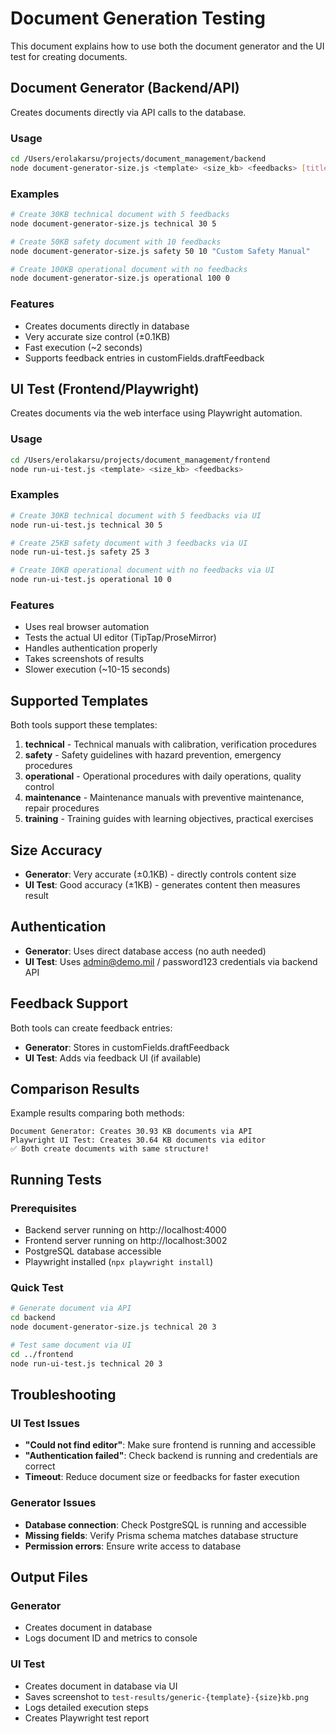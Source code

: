 # Document Generation Testing

This document explains how to use both the document generator and the UI test for creating documents.

## Document Generator (Backend/API)

Creates documents directly via API calls to the database.

### Usage
```bash
cd /Users/erolakarsu/projects/document_management/backend
node document-generator-size.js <template> <size_kb> <feedbacks> [title]
```

### Examples
```bash
# Create 30KB technical document with 5 feedbacks
node document-generator-size.js technical 30 5

# Create 50KB safety document with 10 feedbacks
node document-generator-size.js safety 50 10 "Custom Safety Manual"

# Create 100KB operational document with no feedbacks
node document-generator-size.js operational 100 0
```

### Features
- Creates documents directly in database
- Very accurate size control (±0.1KB)
- Fast execution (~2 seconds)
- Supports feedback entries in customFields.draftFeedback

## UI Test (Frontend/Playwright)

Creates documents via the web interface using Playwright automation.

### Usage
```bash
cd /Users/erolakarsu/projects/document_management/frontend
node run-ui-test.js <template> <size_kb> <feedbacks>
```

### Examples
```bash
# Create 30KB technical document with 5 feedbacks via UI
node run-ui-test.js technical 30 5

# Create 25KB safety document with 3 feedbacks via UI
node run-ui-test.js safety 25 3

# Create 10KB operational document with no feedbacks via UI
node run-ui-test.js operational 10 0
```

### Features
- Uses real browser automation
- Tests the actual UI editor (TipTap/ProseMirror)
- Handles authentication properly
- Takes screenshots of results
- Slower execution (~10-15 seconds)

## Supported Templates

Both tools support these templates:

1. **technical** - Technical manuals with calibration, verification procedures
2. **safety** - Safety guidelines with hazard prevention, emergency procedures  
3. **operational** - Operational procedures with daily operations, quality control
4. **maintenance** - Maintenance manuals with preventive maintenance, repair procedures
5. **training** - Training guides with learning objectives, practical exercises

## Size Accuracy

- **Generator**: Very accurate (±0.1KB) - directly controls content size
- **UI Test**: Good accuracy (±1KB) - generates content then measures result

## Authentication

- **Generator**: Uses direct database access (no auth needed)
- **UI Test**: Uses admin@demo.mil / password123 credentials via backend API

## Feedback Support

Both tools can create feedback entries:
- **Generator**: Stores in customFields.draftFeedback
- **UI Test**: Adds via feedback UI (if available)

## Comparison Results

Example results comparing both methods:

```
Document Generator: Creates 30.93 KB documents via API
Playwright UI Test: Creates 30.64 KB documents via editor
✅ Both create documents with same structure!
```

## Running Tests

### Prerequisites
- Backend server running on http://localhost:4000
- Frontend server running on http://localhost:3002
- PostgreSQL database accessible
- Playwright installed (`npx playwright install`)

### Quick Test
```bash
# Generate document via API
cd backend
node document-generator-size.js technical 20 3

# Test same document via UI  
cd ../frontend
node run-ui-test.js technical 20 3
```

## Troubleshooting

### UI Test Issues
- **"Could not find editor"**: Make sure frontend is running and accessible
- **"Authentication failed"**: Check backend is running and credentials are correct
- **Timeout**: Reduce document size or feedbacks for faster execution

### Generator Issues
- **Database connection**: Check PostgreSQL is running and accessible
- **Missing fields**: Verify Prisma schema matches database structure
- **Permission errors**: Ensure write access to database

## Output Files

### Generator
- Creates document in database
- Logs document ID and metrics to console

### UI Test  
- Creates document in database via UI
- Saves screenshot to `test-results/generic-{template}-{size}kb.png`
- Logs detailed execution steps
- Creates Playwright test report